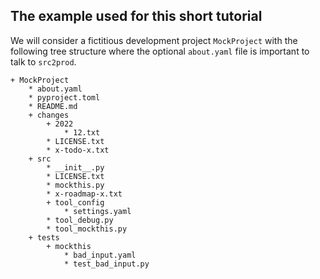 The example used for this short tutorial
----------------------------------------

We will consider a fictitious development project `MockProject` with the following tree structure where the optional `about.yaml` file is important to talk to `src2prod`.

~~~
+ MockProject
    * about.yaml
    * pyproject.toml
    * README.md
    + changes
        + 2022
            * 12.txt
        * LICENSE.txt
        * x-todo-x.txt
    + src
        * __init__.py
        * LICENSE.txt
        * mockthis.py
        * x-roadmap-x.txt
        + tool_config
            * settings.yaml
        * tool_debug.py
        * tool_mockthis.py
    + tests
        + mockthis
            * bad_input.yaml
            * test_bad_input.py
~~~
